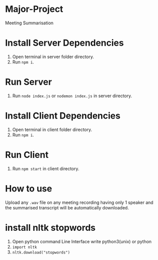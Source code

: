 # Major-Project

Meeting Summarisation

# Install Server Dependencies

1. Open terminal in server folder directory.
2. Run `npm i`.
<!-- 3. Run `pip install -r requirements.txt`. -->

# Run Server

1. Run `node index.js` or `nodemon index.js` in server directory.

# Install Client Dependencies

1. Open terminal in client folder directory.
2. Run `npm i`.

# Run Client

1. Run `npm start` in client directory.

# How to use

Upload any `.wav` file on any meeting recording having only 1 speaker and the summarised transcript will be automatically downloaded.

# install nltk stopwords

1. Open python command Line Interface write python3(unix) or python
2. `import nltk`
3. `nltk.download("stopwords")`
